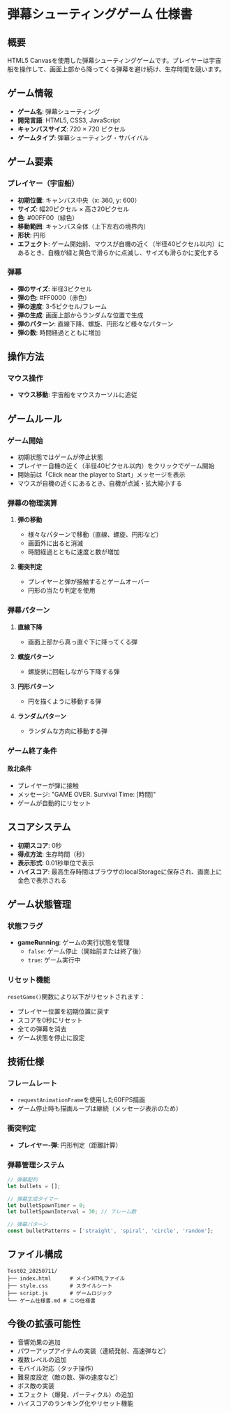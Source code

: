 # 弾幕シューティングゲーム 仕様書

## 概要
HTML5 Canvasを使用した弾幕シューティングゲームです。プレイヤーは宇宙船を操作して、画面上部から降ってくる弾幕を避け続け、生存時間を競います。

## ゲーム情報
- **ゲーム名**: 弾幕シューティング
- **開発言語**: HTML5, CSS3, JavaScript
- **キャンバスサイズ**: 720 × 720 ピクセル
- **ゲームタイプ**: 弾幕シューティング・サバイバル

## ゲーム要素

### プレイヤー（宇宙船）
- **初期位置**: キャンバス中央（x: 360, y: 600）
- **サイズ**: 幅20ピクセル × 高さ20ピクセル
- **色**: #00FF00（緑色）
- **移動範囲**: キャンバス全体（上下左右の境界内）
- **形状**: 円形
- **エフェクト**: ゲーム開始前、マウスが自機の近く（半径40ピクセル以内）にあるとき、自機が緑と黄色で滑らかに点滅し、サイズも滑らかに変化する

### 弾幕
- **弾のサイズ**: 半径3ピクセル
- **弾の色**: #FF0000（赤色）
- **弾の速度**: 3-5ピクセル/フレーム
- **弾の生成**: 画面上部からランダムな位置で生成
- **弾のパターン**: 直線下降、螺旋、円形など様々なパターン
- **弾の数**: 時間経過とともに増加

## 操作方法

### マウス操作
- **マウス移動**: 宇宙船をマウスカーソルに追従

## ゲームルール

### ゲーム開始
- 初期状態ではゲームが停止状態
- プレイヤー自機の近く（半径40ピクセル以内）をクリックでゲーム開始
- 開始前は「Click near the player to Start」メッセージを表示
- マウスが自機の近くにあるとき、自機が点滅・拡大縮小する

### 弾幕の物理演算
1. **弾の移動**
   - 様々なパターンで移動（直線、螺旋、円形など）
   - 画面外に出ると消滅
   - 時間経過とともに速度と数が増加

2. **衝突判定**
   - プレイヤーと弾が接触するとゲームオーバー
   - 円形の当たり判定を使用

### 弾幕パターン
1. **直線下降**
   - 画面上部から真っ直ぐ下に降ってくる弾

2. **螺旋パターン**
   - 螺旋状に回転しながら下降する弾

3. **円形パターン**
   - 円を描くように移動する弾

4. **ランダムパターン**
   - ランダムな方向に移動する弾

### ゲーム終了条件

#### 敗北条件
- プレイヤーが弾に接触
- メッセージ: "GAME OVER. Survival Time: [時間]"
- ゲームが自動的にリセット

## スコアシステム
- **初期スコア**: 0秒
- **得点方法**: 生存時間（秒）
- **表示形式**: 0.01秒単位で表示
- **ハイスコア**: 最高生存時間はブラウザのlocalStorageに保存され、画面上に金色で表示される

## ゲーム状態管理

### 状態フラグ
- **gameRunning**: ゲームの実行状態を管理
  - `false`: ゲーム停止（開始前または終了後）
  - `true`: ゲーム実行中

### リセット機能
`resetGame()`関数により以下がリセットされます：
- プレイヤー位置を初期位置に戻す
- スコアを0秒にリセット
- 全ての弾幕を消去
- ゲーム状態を停止に設定

## 技術仕様

### フレームレート
- `requestAnimationFrame`を使用した60FPS描画
- ゲーム停止時も描画ループは継続（メッセージ表示のため）

### 衝突判定
- **プレイヤー-弾**: 円形判定（距離計算）

### 弾幕管理システム
```javascript
// 弾幕配列
let bullets = [];

// 弾幕生成タイマー
let bulletSpawnTimer = 0;
let bulletSpawnInterval = 30; // フレーム数

// 弾幕パターン
const bulletPatterns = ['straight', 'spiral', 'circle', 'random'];
```

## ファイル構成
```
Test02_20250711/
├── index.html      # メインHTMLファイル
├── style.css       # スタイルシート
├── script.js       # ゲームロジック
└── ゲーム仕様書.md # この仕様書
```

## 今後の拡張可能性
- 音響効果の追加
- パワーアップアイテムの実装（連続発射、高速弾など）
- 複数レベルの追加
- モバイル対応（タッチ操作）
- 難易度設定（敵の数、弾の速度など）
- ボス敵の実装
- エフェクト（爆発、パーティクル）の追加
- ハイスコアのランキング化やリセット機能 